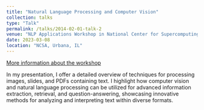 ```yaml
---
title: "Natural Language Processing and Computer Vision"
collection: talks
type: "Talk"
permalink: /talks/2014-02-01-talk-2
venue: "NLP Applications Workshop in National Center for Supercomputing Applications Student Research Conference"
date: 2023-03-08
location: "NCSA, Urbana, IL"
---
```


[More information about the workshop](https://docs.google.com/document/d/1D2mIzFnRUESDu6Mqz6-j8rZsO7GyNaWX/edit)

In my presentation, I offer a detailed overview of techniques for processing images, slides, and PDFs containing text. I highlight how computer vision and natural language processing can be utilized for advanced information extraction, retrieval, and question-answering, showcasing innovative methods for analyzing and interpreting text within diverse formats.
